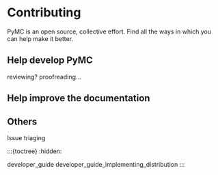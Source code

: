 # Contributing

PyMC is an open source, collective effort. Find all the ways in which you can help make it better.

## Help develop PyMC

reviewing? proofreading...

## Help improve the documentation

## Others
Issue triaging

:::{toctree}
:hidden:

developer_guide
developer_guide_implementing_distribution
:::
